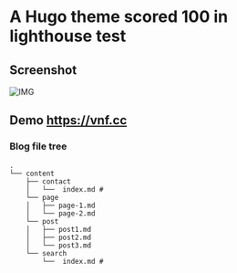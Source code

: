 # A Hugo theme scored 100 in lighthouse test

## Screenshot

![IMG](https://github.com/hkwk/lighthouse100-theme/raw/master/images/screenshot.png)


## Demo https://vnf.cc

### Blog file tree
```
.
└── content
    ├── contact
    │   └──  index.md # 
    └── page
    │   ├── page-1.md
    │   └── page-2.md
    └── post
	│   ├── post1.md
	│   ├── post2.md
    │   └── post3.md
	└── search
        └──  index.md # 
```